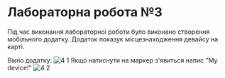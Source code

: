 # Лабораторна робота №3
Під час виконання лабораторної роботи було виконано створення мобільного додатку. Додаток показує місцезнаходження девайсу на карті.

Вікно додатку:
![4 1](https://user-images.githubusercontent.com/34282964/33854201-7cfed13a-dec9-11e7-81d7-aeef7e198d76.jpg)
Якщо натиснути на маркер з'явиться напис "My device!"
![4 2](https://user-images.githubusercontent.com/34282964/33854233-912c3d64-dec9-11e7-94fd-fdcb32df64e9.jpg)
